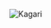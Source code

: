 ![Kagari](https://socialify.git.ci/faithleysath/Kagari/image?custom_description=%E4%B8%BA%E4%B8%8B%E4%B8%80%E4%BB%A3+AI+%E5%8F%99%E4%BA%8B%E6%B8%B8%E6%88%8F%E8%80%8C%E7%94%9F%E3%80%82%E4%B8%80%E4%B8%AA%E4%BD%93%E9%AA%8C%E9%A9%B1%E5%8A%A8%E3%80%81%E5%B0%8F%E6%A8%A1%E5%9E%8B%E5%8F%8B%E5%A5%BD%E7%9A%84%E5%BC%80%E6%BA%90%E6%A1%86%E6%9E%B6%E3%80%82&custom_language=React&description=1&forks=1&issues=1&language=1&logo=https%3A%2F%2Fraw.githubusercontent.com%2Ffaithleysath%2FKagari%2Frefs%2Fheads%2Fmain%2Flogo%2Flogo.svg&name=1&owner=1&pattern=Plus&pulls=1&stargazers=1&theme=Auto)